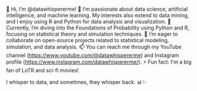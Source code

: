 👋 Hi, I’m @datawhispererme!
👀 I’m passionate about data science, artificial intelligence, and machine learning. My interests also extend to data mining, and I enjoy using R and Python for data analysis and visualization.
🌱 Currently, I’m diving into the Foundations of Probability using Python and R, focusing on statistical theory and simulation techniques.
💞️ I’m eager to collaborate on open-source projects related to statistical modeling, simulation, and data analysis.
📫 You can reach me through my YouTube channel (https://www.youtube.com/@datawhispererme) and Instagram profile (https://www.instagram.com/datawhispererme/).
⚡ Fun fact: I'm a big fan of LoTR and sci-fi movies!

I whisper to data, and sometimes, they whisper back. 📊✨
